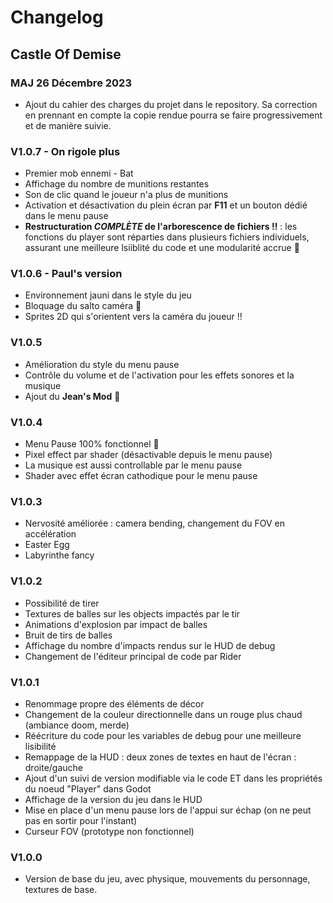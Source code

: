 # Changelog
## Castle Of Demise

### MAJ 26 Décembre 2023
- Ajout du cahier des charges du projet dans le repository. Sa correction en prennant en compte la copie rendue pourra se faire progressivement et de manière suivie.

### V1.0.7 - On rigole plus
- Premier mob ennemi - Bat
- Affichage du nombre de munitions restantes
- Son de clic quand le joueur n'a plus de munitions
- Activation et désactivation du plein écran par **F11** et un bouton dédié dans le menu pause
- **Restructuration *COMPLÈTE* de l'arborescence de fichiers !!** : les fonctions du player sont réparties dans plusieurs fichiers individuels, assurant une meilleure lsiiblité du code et une modularité accrue 🤌
### V1.0.6 - Paul's version
- Environnement jauni dans le style du jeu
- Bloquage du salto caméra 🍾
- Sprites 2D qui s'orientent vers la caméra du joueur !!
### V1.0.5
- Amélioration du style du menu pause
- Contrôle du volume et de l'activation pour les effets sonores et la musique
- Ajout du **Jean's Mod** 🤯
### V1.0.4
- Menu Pause 100% fonctionnel 🥳
- Pixel effect par shader (désactivable depuis le menu pause)
- La musique est aussi controllable par le menu pause
- Shader avec effet écran cathodique pour le menu pause

### V1.0.3
- Nervosité améliorée : camera bending, changement du FOV en accélération
- Easter Egg
- Labyrinthe fancy

### V1.0.2
- Possibilité de tirer
- Textures de balles sur les objects impactés par le tir
- Animations d'explosion par impact de balles
- Bruit de tirs de balles
- Affichage du nombre d'impacts rendus sur le HUD de debug
- Changement de l'éditeur principal de code par Rider

### V1.0.1
- Renommage propre des éléments de décor
- Changement de la couleur directionnelle dans un rouge plus chaud (ambiance doom, merde)
- Réécriture du code pour les variables de debug pour une meilleure lisibilité
- Remappage de la HUD : deux zones de textes en haut de l'écran : droite/gauche
- Ajout d'un suivi de version modifiable via le code ET dans les propriétés du noeud "Player" dans Godot
- Affichage de la version du jeu dans le HUD
- Mise en place d'un menu pause lors de l'appui sur échap (on ne peut pas en sortir pour l'instant)
- Curseur FOV (prototype non fonctionnel)

### V1.0.0
- Version de base du jeu, avec physique, mouvements du personnage, textures de base.
